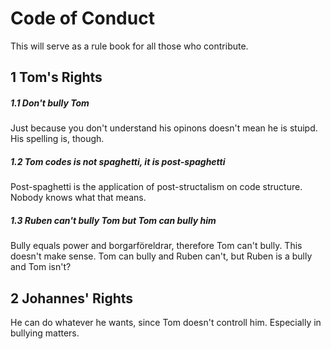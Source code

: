 # Code of Conduct

This will serve as a rule book for all those who contribute.

## 1 Tom's Rights

##### 1.1 Don't bully Tom
Just because you don't understand his opinons doesn't mean he is stuipd. His spelling is, though.

##### 1.2 Tom codes is not spaghetti, it is post-spaghetti
Post-spaghetti is the application of post-structalism on code structure. Nobody knows what that means.

##### 1.3 Ruben can't bully Tom but Tom can bully him
Bully equals power and borgarföreldrar, therefore Tom can't bully. This doesn't make sense. Tom can bully and Ruben can't, but Ruben is a bully and Tom isn't?

## 2 Johannes' Rights
He can do whatever he wants, since Tom doesn't controll him. Especially in bullying matters.
